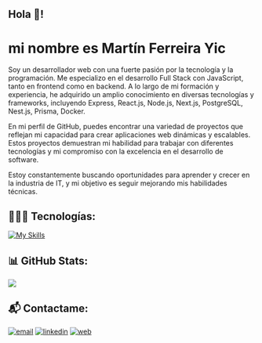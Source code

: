 ## Hola 👋!

# mi nombre es **Martín Ferreira Yic**

Soy un desarrollador web con una fuerte pasión por la tecnología y la programación. Me especializo en el desarrollo Full Stack con JavaScript, tanto en frontend como en backend. A lo largo de mi formación y experiencia, he adquirido un amplio conocimiento en diversas tecnologías y frameworks, incluyendo Express, React.js, Node.js, Next.js, PostgreSQL, Nest.js, Prisma, Docker.

En mi perfil de GitHub, puedes encontrar una variedad de proyectos que reflejan mi capacidad para crear aplicaciones web dinámicas y escalables. Estos proyectos demuestran mi habilidad para trabajar con diferentes tecnologías y mi compromiso con la excelencia en el desarrollo de software.

Estoy constantemente buscando oportunidades para aprender y crecer en la industria de IT, y mi objetivo es seguir mejorando mis habilidades técnicas.

## 👨🏻‍💻 Tecnologías:

[![My Skills](https://skillicons.dev/icons?i=js,typescript,html,css,tailwind,react,nextjs,nodejs,express,nestjs,postgres,prisma,mongodb,git,docker)](https://skillicons.dev)

 ## 📊 GitHub Stats:

 ![](https://github-readme-stats.vercel.app/api/top-langs/?username=martinfyic&theme=dracula&hide_border=false&include_all_commits=false&count_private=false&layout=compact)

## 📬 Contactame:

[![email](https://img.shields.io/badge/Gmail-D14836?style=for-the-badge&logo=gmail&logoColor=white)](mailto:martin.f.yic@gmail.com)
[![linkedin](https://img.shields.io/badge/linkedin-0A66C2?style=for-the-badge&logo=linkedin&logoColor=white)](https://linkedin.com/in/martin-ferreira-yic)
[![web](https://img.shields.io/badge/website-000000?style=for-the-badge&logo=About.me&logoColor=white)](https://martin-ferreira.com)
